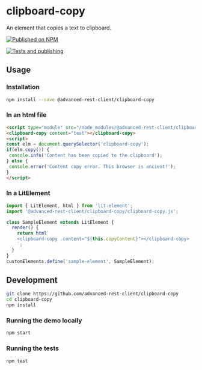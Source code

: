# clipboard-copy

An element that copies a text to clipboard.

[![Published on NPM](https://img.shields.io/npm/v/@advanced-rest-client/clipboard-copy.svg)](https://www.npmjs.com/package/@advanced-rest-client/clipboard-copy)

[![Tests and publishing](https://github.com/advanced-rest-client/clipboard-copy/actions/workflows/deployment.yml/badge.svg)](https://github.com/advanced-rest-client/clipboard-copy/actions/workflows/deployment.yml)

## Usage

### Installation

```sh
npm install --save @advanced-rest-client/clipboard-copy
```

### In an html file

```html
<script type="module" src="/node_modules/@advanced-rest-client/clipboard-copy/clipboard-copy.js"></script>
<clipboard-copy content="test"></clipboard-copy>
<script>
const elm = document.querySelector('clipboard-copy');
if(elm.copy()) {
 console.info('Content has been copied to the clipboard');
} else {
 console.error('Content copy error. This browser is ancient!');
}
</script>
```

### In a LitElement

```js
import { LitElement, html } from 'lit-element';
import '@advanced-rest-client/clipboard-copy/clipboard-copy.js';

class SampleElement extends LitElement {
  render() {
    return html`
    <clipboard-copy .content="${this.copyContent}"></clipboard-copy>
    `;
  }
}
customElements.define('sample-element', SampleElement);
```

## Development

```sh
git clone https://github.com/advanced-rest-client/clipboard-copy
cd clipboard-copy
npm install
```

### Running the demo locally

```sh
npm start
```

### Running the tests

```sh
npm test
```
